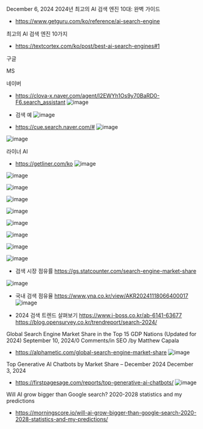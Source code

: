 December 6, 2024 
2024년 최고의 AI 검색 엔진 10대: 완벽 가이드
- https://www.getguru.com/ko/reference/ai-search-engine

최고의 AI 검색 엔진 10가지
- https://textcortex.com/ko/post/best-ai-search-engines#1



구글

MS

네이버
- https://clova-x.naver.com/agent/I2EWYh1Os9y70BaRD0-F6.search_assistant
![image](https://github.com/user-attachments/assets/978ed18c-246d-4d4c-a98c-1f347abf202c)
- 검색 예
![image](https://github.com/user-attachments/assets/b32a9f3c-0c96-4cd4-b95a-2283aec199f2)

- https://cue.search.naver.com/#
![image](https://github.com/user-attachments/assets/c3213ee1-b2f5-4792-831e-a932f290de97)

![image](https://github.com/user-attachments/assets/47d2122b-709f-4922-b848-a49c83a8d60d)


라이너 AI
- https://getliner.com/ko
![image](https://github.com/user-attachments/assets/2f434f28-4da2-4336-813b-df743949494a)

![image](https://github.com/user-attachments/assets/1e3c2e29-be04-4057-b6c2-8190adbf0925)


![image](https://github.com/user-attachments/assets/b2d49739-fe0f-4548-b9a8-122cbf46c9b6)

![image](https://github.com/user-attachments/assets/c0f0058f-f94a-4501-b502-1e38ba343f7c)

![image](https://github.com/user-attachments/assets/8e8b3916-6936-49cb-9fdc-572811520ef3)

![image](https://github.com/user-attachments/assets/b5d3c646-7330-49b2-a23a-544aa7c8bf79)

![image](https://github.com/user-attachments/assets/9ee91adb-e183-41fe-b86c-52d0e4b2bc3c)

![image](https://github.com/user-attachments/assets/a04ca5fb-0c96-4e74-b340-8c6d35ab0d01)

![image](https://github.com/user-attachments/assets/0b80f8c1-75c0-434a-a91a-fbc28d2a5d20)


- 검색 시장 점유률
https://gs.statcounter.com/search-engine-market-share

![image](https://github.com/user-attachments/assets/972cdba9-6031-4f28-bb83-aad34ae70a39)


- 국내 검색 점유율
https://www.yna.co.kr/view/AKR20241118066400017
![image](https://github.com/user-attachments/assets/2ea65f5c-b70c-452d-9492-ce78acfa18de)


- 2024 검색 트렌드 살펴보기
https://www.i-boss.co.kr/ab-6141-63677
https://blog.opensurvey.co.kr/trendreport/search-2024/


Global Search Engine Market Share in the Top 15 GDP Nations (Updated for 2024)
September 10, 2024/0 Comments/in SEO /by Matthew Capala
- https://alphametic.com/global-search-engine-market-share
![image](https://github.com/user-attachments/assets/65e6d974-e087-4ccc-a7f8-5b4b9dd411b6)


Top Generative AI Chatbots by Market Share – December 2024
December 3, 2024
- https://firstpagesage.com/reports/top-generative-ai-chatbots/
![image](https://github.com/user-attachments/assets/80fbcf16-b30d-450e-8c54-c63472d36a6d)


Will AI grow bigger than Google search? 2020-2028 statistics and my predictions
- https://morningscore.io/will-ai-grow-bigger-than-google-search-2020-2028-statistics-and-my-predictions/
